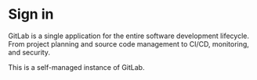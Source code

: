 # Sign in

 GitLab is a single application for the entire software development lifecycle. From project planning and source code management to CI/CD, monitoring, and security.

 This is a self-managed instance of GitLab.

